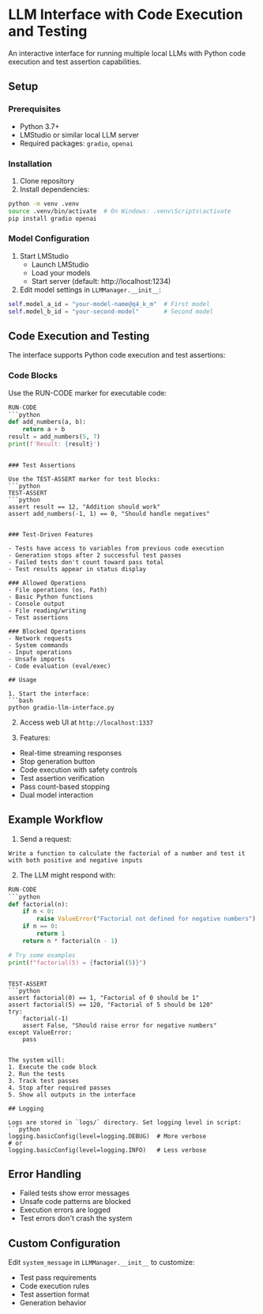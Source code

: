 # LLM Interface with Code Execution and Testing

An interactive interface for running multiple local LLMs with Python code execution and test assertion capabilities.

## Setup

### Prerequisites
- Python 3.7+
- LMStudio or similar local LLM server
- Required packages: `gradio`, `openai`

### Installation
1. Clone repository
2. Install dependencies:
```bash
python -m venv .venv
source .venv/bin/activate  # On Windows: .venv\Scripts\activate
pip install gradio openai
```

### Model Configuration
1. Start LMStudio
   - Launch LMStudio
   - Load your models
   - Start server (default: http://localhost:1234)
2. Edit model settings in `LLMManager.__init__`:
```python
self.model_a_id = "your-model-name@q4_k_m"  # First model
self.model_b_id = "your-second-model"       # Second model
```

## Code Execution and Testing

The interface supports Python code execution and test assertions:

### Code Blocks

Use the RUN-CODE marker for executable code:
```python
RUN-CODE
```python
def add_numbers(a, b):
    return a + b
result = add_numbers(5, 7)
print(f'Result: {result}')
```
```

### Test Assertions

Use the TEST-ASSERT marker for test blocks:
```python
TEST-ASSERT
```python
assert result == 12, "Addition should work"
assert add_numbers(-1, 1) == 0, "Should handle negatives"
```
```

### Test-Driven Features

- Tests have access to variables from previous code execution
- Generation stops after 2 successful test passes
- Failed tests don't count toward pass total
- Test results appear in status display

### Allowed Operations
- File operations (os, Path)
- Basic Python functions
- Console output
- File reading/writing
- Test assertions

### Blocked Operations
- Network requests
- System commands
- Input operations
- Unsafe imports
- Code evaluation (eval/exec)

## Usage

1. Start the interface:
```bash
python gradio-llm-interface.py
```

2. Access web UI at `http://localhost:1337`

3. Features:
- Real-time streaming responses
- Stop generation button
- Code execution with safety controls
- Test assertion verification
- Pass count-based stopping
- Dual model interaction

## Example Workflow

1. Send a request:
```
Write a function to calculate the factorial of a number and test it with both positive and negative inputs
```

2. The LLM might respond with:
```python
RUN-CODE
```python
def factorial(n):
    if n < 0:
        raise ValueError("Factorial not defined for negative numbers")
    if n == 0:
        return 1
    return n * factorial(n - 1)

# Try some examples
print(f"factorial(5) = {factorial(5)}")
```
```

TEST-ASSERT
```python
assert factorial(0) == 1, "Factorial of 0 should be 1"
assert factorial(5) == 120, "Factorial of 5 should be 120"
try:
    factorial(-1)
    assert False, "Should raise error for negative numbers"
except ValueError:
    pass
```
```

The system will:
1. Execute the code block
2. Run the tests
3. Track test passes
4. Stop after required passes
5. Show all outputs in the interface

## Logging

Logs are stored in `logs/` directory. Set logging level in script:
```python
logging.basicConfig(level=logging.DEBUG)  # More verbose
# or
logging.basicConfig(level=logging.INFO)   # Less verbose
```

## Error Handling

- Failed tests show error messages
- Unsafe code patterns are blocked
- Execution errors are logged
- Test errors don't crash the system

## Custom Configuration

Edit `system_message` in `LLMManager.__init__` to customize:
- Test pass requirements
- Code execution rules
- Test assertion format
- Generation behavior